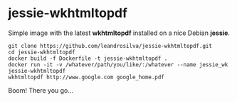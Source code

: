 # jessie-wkhtmltopdf

Simple image with the latest **wkhtmltopdf** installed on a nice Debian **jessie**.

    git clone https://github.com/leandrosilva/jessie-wkhtmltopdf.git
    cd jessie-wkhtmltopdf
    docker build -f Dockerfile -t jessie-wkhtmltopdf .
    docker run -it -v /whatever/path/you/like/:/whatever --name jessie_wk jessie-wkhtmltopdf
    wkhtmltopdf http://www.google.com google_home.pdf

Boom! There you go...

